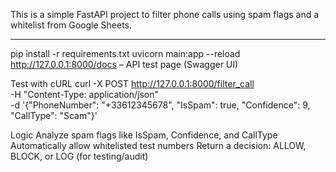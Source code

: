 This is a simple FastAPI project to filter phone calls using spam flags and a whitelist from Google Sheets.

---

pip install -r requirements.txt
uvicorn main:app --reload
http://127.0.0.1:8000/docs – API test page (Swagger UI)

Test with cURL
curl -X POST http://127.0.0.1:8000/filter_call \
  -H "Content-Type: application/json" \
  -d '{"PhoneNumber": "+33612345678", "IsSpam": true, "Confidence": 9, "CallType": "Scam"}'

Logic
Analyze spam flags like IsSpam, Confidence, and CallType
Automatically allow whitelisted test numbers
Return a decision: ALLOW, BLOCK, or LOG (for testing/audit)

